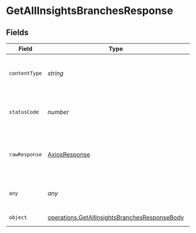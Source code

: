 # GetAllInsightsBranchesResponse


## Fields

| Field                                                                                                                 | Type                                                                                                                  | Required                                                                                                              | Description                                                                                                           |
| --------------------------------------------------------------------------------------------------------------------- | --------------------------------------------------------------------------------------------------------------------- | --------------------------------------------------------------------------------------------------------------------- | --------------------------------------------------------------------------------------------------------------------- |
| `contentType`                                                                                                         | *string*                                                                                                              | :heavy_check_mark:                                                                                                    | HTTP response content type for this operation                                                                         |
| `statusCode`                                                                                                          | *number*                                                                                                              | :heavy_check_mark:                                                                                                    | HTTP response status code for this operation                                                                          |
| `rawResponse`                                                                                                         | [AxiosResponse](https://axios-http.com/docs/res_schema)                                                               | :heavy_minus_sign:                                                                                                    | Raw HTTP response; suitable for custom response parsing                                                               |
| `any`                                                                                                                 | *any*                                                                                                                 | :heavy_minus_sign:                                                                                                    | A list of branches for a project                                                                                      |
| `object`                                                                                                              | [operations.GetAllInsightsBranchesResponseBody](../../../sdk/models/operations/getallinsightsbranchesresponsebody.md) | :heavy_minus_sign:                                                                                                    | Error response.                                                                                                       |